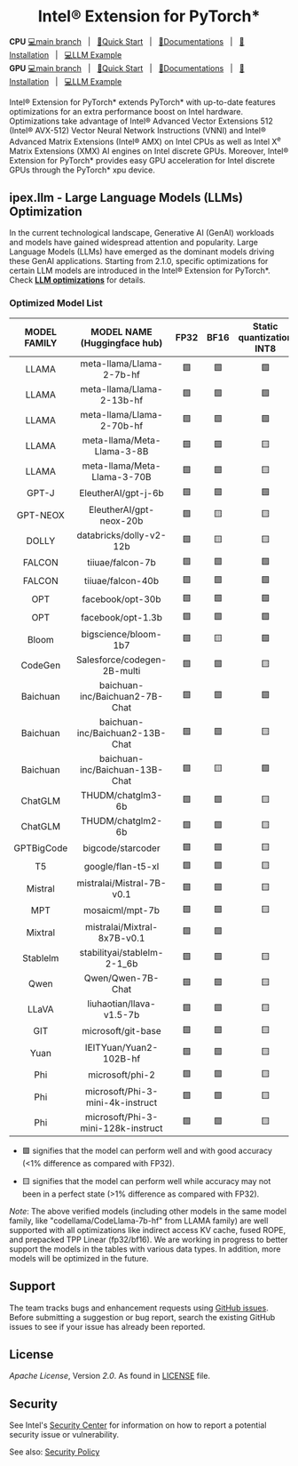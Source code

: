<div align="center">
  
Intel® Extension for PyTorch\*
===========================

</div>

**CPU** [💻main branch](https://github.com/intel/intel-extension-for-pytorch/tree/main)&nbsp;&nbsp;&nbsp;|&nbsp;&nbsp;&nbsp;[🌱Quick Start](https://intel.github.io/intel-extension-for-pytorch/cpu/latest/tutorials/getting_started.html)&nbsp;&nbsp;&nbsp;|&nbsp;&nbsp;&nbsp;[📖Documentations](https://intel.github.io/intel-extension-for-pytorch/cpu/latest/)&nbsp;&nbsp;&nbsp;|&nbsp;&nbsp;&nbsp;[🏃Installation](https://intel.github.io/intel-extension-for-pytorch/index.html#installation?platform=cpu&version=v2.3.0%2Bcpu)&nbsp;&nbsp;&nbsp;|&nbsp;&nbsp;&nbsp;[💻LLM Example](https://github.com/intel/intel-extension-for-pytorch/tree/main/examples/cpu/inference/python/llm) <br>
**GPU** [💻main branch](https://github.com/intel/intel-extension-for-pytorch/tree/xpu-main)&nbsp;&nbsp;&nbsp;|&nbsp;&nbsp;&nbsp;[🌱Quick Start](https://intel.github.io/intel-extension-for-pytorch/xpu/latest/tutorials/getting_started.html)&nbsp;&nbsp;&nbsp;|&nbsp;&nbsp;&nbsp;[📖Documentations](https://intel.github.io/intel-extension-for-pytorch/xpu/latest/)&nbsp;&nbsp;&nbsp;|&nbsp;&nbsp;&nbsp;[🏃Installation](https://intel.github.io/intel-extension-for-pytorch/index.html#installation?platform=gpu&version=v2.1.10%2Bxpu)&nbsp;&nbsp;&nbsp;|&nbsp;&nbsp;&nbsp;[💻LLM Example](https://github.com/intel/intel-extension-for-pytorch/tree/xpu-main/examples/gpu/inference/python/llm)<br>  

Intel® Extension for PyTorch\* extends PyTorch\* with up-to-date features optimizations for an extra performance boost on Intel hardware. Optimizations take advantage of Intel® Advanced Vector Extensions 512 (Intel® AVX-512) Vector Neural Network Instructions (VNNI) and Intel® Advanced Matrix Extensions (Intel® AMX) on Intel CPUs as well as Intel X<sup>e</sup> Matrix Extensions (XMX) AI engines on Intel discrete GPUs. Moreover, Intel® Extension for PyTorch* provides easy GPU acceleration for Intel discrete GPUs through the PyTorch* xpu device.

## ipex.llm - Large Language Models (LLMs) Optimization

In the current technological landscape, Generative AI (GenAI) workloads and models have gained widespread attention and popularity. Large Language Models (LLMs) have emerged as the dominant models driving these GenAI applications. Starting from 2.1.0, specific optimizations for certain LLM models are introduced in the Intel® Extension for PyTorch\*. Check [**LLM optimizations**](./examples/cpu/inference/python/llm) for details.

### Optimized Model List

| MODEL FAMILY | MODEL NAME (Huggingface hub) | FP32 | BF16 | Static quantization INT8 | Weight only quantization INT8 | Weight only quantization INT4 |
|:---:|:---:|:---:|:---:|:---:|:---:|:---:|
|LLAMA| meta-llama/Llama-2-7b-hf | 🟩 | 🟩 | 🟩 | 🟩 | 🟨 |
|LLAMA| meta-llama/Llama-2-13b-hf | 🟩 | 🟩 | 🟩 | 🟩 | 🟩 |
|LLAMA| meta-llama/Llama-2-70b-hf | 🟩 | 🟩 | 🟩 | 🟩 | 🟩 |
|LLAMA| meta-llama/Meta-Llama-3-8B | 🟩 | 🟩 | 🟨 | 🟩 |   |
|LLAMA| meta-llama/Meta-Llama-3-70B | 🟩 | 🟩 | 🟨 | 🟩 |   |
|GPT-J| EleutherAI/gpt-j-6b | 🟩 | 🟩 | 🟩 | 🟩 | 🟩 |
|GPT-NEOX| EleutherAI/gpt-neox-20b | 🟩 | 🟨 | 🟨 | 🟩 | 🟨 |
|DOLLY| databricks/dolly-v2-12b | 🟩 | 🟨 | 🟨 | 🟩 | 🟨 |
|FALCON| tiiuae/falcon-7b  | 🟩 | 🟩 | 🟩 | 🟩 |   |
|FALCON| tiiuae/falcon-40b | 🟩 | 🟩 | 🟩 | 🟩 | 🟩 |
|OPT| facebook/opt-30b | 🟩 | 🟩 | 🟩 | 🟩 | 🟨 |
|OPT| facebook/opt-1.3b | 🟩 | 🟩 | 🟩 | 🟩 | 🟨 |
|Bloom| bigscience/bloom-1b7 | 🟩 | 🟨 | 🟩 | 🟩  | 🟨 |
|CodeGen| Salesforce/codegen-2B-multi | 🟩 | 🟩 | 🟨 | 🟩 | 🟩 |
|Baichuan| baichuan-inc/Baichuan2-7B-Chat | 🟩 | 🟩 | 🟩 | 🟩 |    |
|Baichuan| baichuan-inc/Baichuan2-13B-Chat | 🟩 | 🟩 | 🟨 | 🟩 |    |
|Baichuan| baichuan-inc/Baichuan-13B-Chat | 🟩 | 🟨 | 🟩 | 🟩 |    |
|ChatGLM| THUDM/chatglm3-6b | 🟩 | 🟩 | 🟨 | 🟩 |    |
|ChatGLM| THUDM/chatglm2-6b | 🟩 | 🟩 | 🟨 | 🟩 |    |
|GPTBigCode| bigcode/starcoder | 🟩 | 🟩 | 🟨 | 🟩 | 🟨 |
|T5| google/flan-t5-xl | 🟩 | 🟩 | 🟨 | 🟩 |    |
|Mistral| mistralai/Mistral-7B-v0.1 | 🟩 | 🟩 | 🟨 | 🟩 | 🟨 |
|MPT| mosaicml/mpt-7b | 🟩 | 🟩 | 🟨 | 🟩 | 🟩 |
|Mixtral| mistralai/Mixtral-8x7B-v0.1 | 🟩 | 🟩 |  |  🟩 | 🟨 |
|Stablelm| stabilityai/stablelm-2-1_6b | 🟩 | 🟩 | 🟨 | 🟩 | 🟨 |
|Qwen| Qwen/Qwen-7B-Chat | 🟩 | 🟩 | 🟨 |  🟩 |  |
|LLaVA| liuhaotian/llava-v1.5-7b | 🟩 | 🟩 | 🟨 | 🟩 |    |
|GIT| microsoft/git-base | 🟩 | 🟩 | 🟨 | 🟩 |    |
|Yuan| IEITYuan/Yuan2-102B-hf | 🟩 | 🟩 | 🟨 | 🟩 |    |
|Phi| microsoft/phi-2 | 🟩 | 🟩 | 🟨 | 🟩 |    |
|Phi| microsoft/Phi-3-mini-4k-instruct | 🟩 | 🟩 | 🟨 | 🟩 |    |
|Phi| microsoft/Phi-3-mini-128k-instruct | 🟩 | 🟩 | 🟨 | 🟩 |    |

- 🟩 signifies that the model can perform well and with good accuracy (<1% difference as compared with FP32).

- 🟨 signifies that the model can perform well while accuracy may not been in a perfect state (>1% difference as compared with FP32).

*Note*: The above verified models (including other models in the same model family, like "codellama/CodeLlama-7b-hf" from LLAMA family) are well supported with all optimizations like indirect access KV cache, fused ROPE, and prepacked TPP Linear (fp32/bf16).
We are working in progress to better support the models in the tables with various data types. In addition, more models will be optimized in the future.

## Support

The team tracks bugs and enhancement requests using [GitHub issues](https://github.com/intel/intel-extension-for-pytorch/issues/). Before submitting a suggestion or bug report, search the existing GitHub issues to see if your issue has already been reported.

## License

_Apache License_, Version _2.0_. As found in [LICENSE](https://github.com/intel/intel-extension-for-pytorch/blob/main/LICENSE) file.

## Security

See Intel's [Security Center](https://www.intel.com/content/www/us/en/security-center/default.html)
for information on how to report a potential security issue or vulnerability.

See also: [Security Policy](SECURITY.md)

